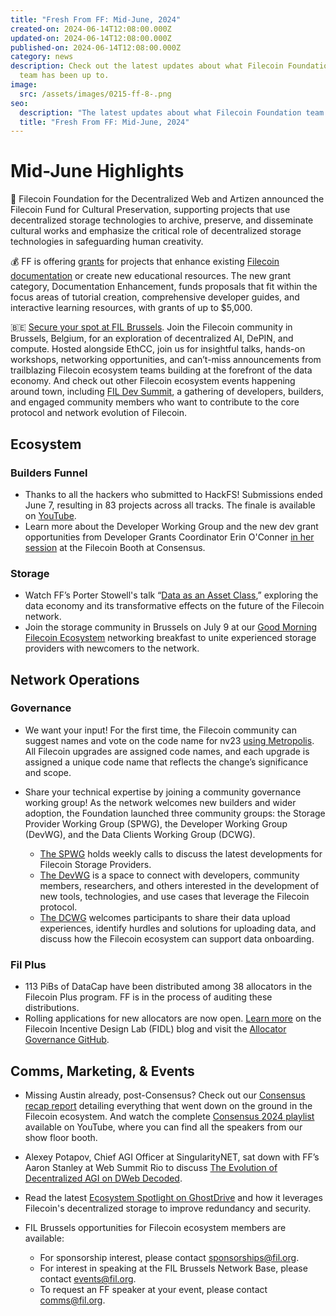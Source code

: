 ```yaml
---
title: "Fresh From FF: Mid-June, 2024"
created-on: 2024-06-14T12:08:00.000Z
updated-on: 2024-06-14T12:08:00.000Z
published-on: 2024-06-14T12:08:00.000Z
category: news
description: Check out the latest updates about what Filecoin Foundation
  team has been up to.
image:
  src: /assets/images/0215-ff-8-.png
seo:
  description: "The latest updates about what Filecoin Foundation team has been up to."
  title: "Fresh From FF: Mid-June, 2024"
---
```


# Mid-June Highlights

🤝 Filecoin Foundation for the Decentralized Web and Artizen announced the Filecoin Fund for Cultural Preservation, supporting projects that use decentralized storage technologies to archive, preserve, and disseminate cultural works and emphasize the critical role of decentralized storage technologies in safeguarding human creativity.

💰 FF is offering [grants](/blog/help-us-improve-filecoin-docs-plus-how-to-receive-grant-funding-up-to-50-000) for projects that enhance existing [Filecoin documentation](https://docs.filecoin.io/) or create new educational resources. The new grant category, Documentation Enhancement, funds proposals that fit within the focus areas of tutorial creation, comprehensive developer guides, and interactive learning resources, with grants of up to $5,000.

🇧🇪 [Secure your spot at FIL Brussels](https://www.fil-brussels.io/?utm_source=upload.fil.org&utm_medium=referral&utm_campaign=3-takeaways-from-the-filecoin-community-at-consensus). Join the Filecoin community in Brussels, Belgium, for an exploration of decentralized AI, DePIN, and compute. Hosted alongside EthCC, join us for insightful talks, hands-on workshops, networking opportunities, and can’t-miss announcements from trailblazing Filecoin ecosystem teams building at the forefront of the data economy. And check out other Filecoin ecosystem events happening around town, including [FIL Dev Summit](https://www.fildev.io/FDS-4#schedule-ethbrussels), a gathering of developers, builders, and engaged community members who want to contribute to the core protocol and network evolution of Filecoin.

## Ecosystem

### Builders Funnel

- Thanks to all the hackers who submitted to HackFS! Submissions ended June 7, resulting in 83 projects across all tracks. The finale is available on [YouTube](https://ethglobal.tv/hackfs2024-finale-mio15).
- Learn more about the Developer Working Group and the new dev grant opportunities from Developer Grants Coordinator Erin O'Conner [in her session](https://youtu.be/DR9x67S0pZE?feature=shared) at the Filecoin Booth at Consensus.

### Storage

- Watch FF’s Porter Stowell's talk “[Data as an Asset Class](https://youtu.be/m26qmFOm23M?feature=shared),” exploring the data economy and its transformative effects on the future of the Filecoin network.
- Join the storage community in Brussels on July 9 at our [Good Morning Filecoin Ecosystem](https://lu.ma/t3w4g8i3) networking breakfast to unite experienced storage providers with newcomers to the network.

## Network Operations

### Governance

- We want your input! For the first time, the Filecoin community can suggest names and vote on the code name for nv23 [using Metropolis](https://metropolis.vote/dashboard/c/6pnapz4axv). All Filecoin upgrades are assigned code names, and each upgrade is assigned a unique code name that reflects the change’s significance and scope.
- Share your technical expertise by joining a community governance working group! As the network welcomes new builders and wider adoption, the Foundation launched three community groups: the Storage Provider Working Group (SPWG), the Developer Working Group (DevWG), and the Data Clients Working Group (DCWG).

  - [The SPWG](https://filecoinproject.slack.com/archives/C02GQUMFQVA) holds weekly calls to discuss the latest developments for Filecoin Storage Providers.
  - [The DevWG](https://github.com/filecoin-project/DeveloperWG) is a space to connect with developers, community members, researchers, and others interested in the development of new tools, technologies, and use cases that leverage the Filecoin protocol.
  - [The DCWG](dataclients@fil.org) welcomes participants to share their data upload experiences, identify hurdles and solutions for uploading data, and discuss how the Filecoin ecosystem can support data onboarding.

### Fil Plus

- 113 PiBs of DataCap have been distributed among 38 allocators in the Filecoin Plus program. FF is in the process of auditing these distributions.
- Rolling applications for new allocators are now open. [Learn more](https://blog.allocator.tech/2024/05/rolling-applications-are-open-for.html) on the Filecoin Incentive Design Lab (FIDL) blog and visit the [Allocator Governance GitHub](https://github.com/filecoin-project/Allocator-Governance).

## Comms, Marketing, & Events

- Missing Austin already, post-Consensus? Check out our [Consensus recap report](/blog/takeaways-from-the-filecoin-community-at-consensus-2024) detailing everything that went down on the ground in the Filecoin ecosystem. And watch the complete [Consensus 2024 playlist](https://youtube.com/playlist?list=PLp3zrT1ewY0mcIhhzARotj1gf-kL-OaF7&feature=shared) available on YouTube, where you can find all the speakers from our show floor booth.
- Alexey Potapov, Chief AGI Officer at SingularityNET, sat down with FF’s Aaron Stanley at Web Summit Rio to discuss [The Evolution of Decentralized AGI on DWeb Decoded](https://youtu.be/-sos3Ljogeo?feature=shared).
- Read the latest [Ecosystem Spotlight on GhostDrive](/blog/ecosystem-spotlight-ghostdrives-secure-decentralized-storage-now-on-mobile) and how it leverages Filecoin's decentralized storage to improve redundancy and security.
- FIL Brussels opportunities for Filecoin ecosystem members are available:

  - For sponsorship interest, please contact [sponsorships@fil.org](sponsorships@fil.org).
  - For interest in speaking at the FIL Brussels Network Base, please contact [events@fil.org](events@fil.org).
  - To request an FF speaker at your event, please contact [comms@fil.org](comms@fil.org).
